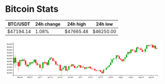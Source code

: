 # Bitcoin Stats

BTC/USDT|24h change|24h high|24h low|
|---|---|---|---|
|$47194.14|1.08%|$47665.48|$46250.00|

<img src="./chart.svg">
